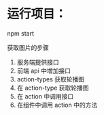 # 运行项目：

npm start


获取图片的步骤

1. 服务端提供接口
2. 前端 api 中增加接口
3. action-types 获取轮播图
4. 在 action-type 获取轮播图
5. 在 action 中调用接口
6. 在组件中调用 action 中的方法
